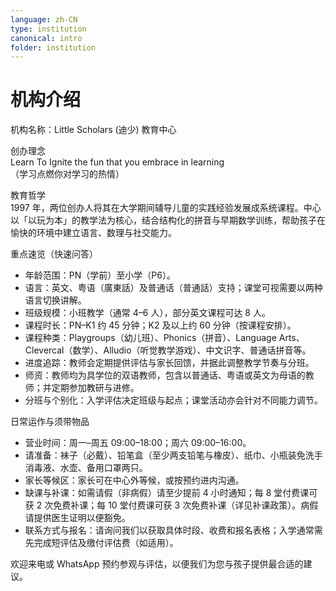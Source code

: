```yaml
---
language: zh-CN
type: institution
canonical: intro
folder: institution
---
```

# 机构介绍

机构名称：Little Scholars (迪少) 教育中心

创办理念  
Learn To Ignite the fun that you embrace in learning  
（学习点燃你对学习的热情）

教育哲学  
1997 年，两位创办人将其在大学期间辅导儿童的实践经验发展成系统课程。中心以「以玩为本」的教学法为核心，结合结构化的拼音与早期数学训练，帮助孩子在愉快的环境中建立语言、数理与社交能力。

重点速览（快速问答）
- 年龄范围：PN（学前）至小学（P6）。  
- 语言：英文、粤语（廣東話）及普通话（普通話）支持；课堂可视需要以两种语言切换讲解。  
- 班级规模：小班教学（通常 4–6 人），部分英文课程可达 8 人。  
- 课程时长：PN–K1 约 45 分钟；K2 及以上约 60 分钟（按课程安排）。  
- 课程种类：Playgroups（幼儿班）、Phonics（拼音）、Language Arts、Clevercal（数学）、Alludio（听觉教学游戏）、中文识字、普通话拼音等。  
- 进度追踪：教师会定期提供评估与家长回馈，并据此调整教学节奏与分班。  
- 师资：教师均为具学位的双语教师，包含以普通话、粤语或英文为母语的教师；并定期参加教研与进修。  
- 分班与个别化：入学评估决定班级与起点；课堂活动亦会针对不同能力调节。

日常运作与须带物品
- 营业时间：周一–周五 09:00–18:00；周六 09:00–16:00。  
- 请准备：袜子（必戴）、铅笔盒（至少两支铅笔与橡皮）、纸巾、小瓶装免洗手消毒液、水壶、备用口罩两只。  
- 家长等候区：家长可在中心外等候，或按预约进内沟通。  
- 缺课与补课：如需请假（非病假）请至少提前 4 小时通知；每 8 堂付费课可获 2 次免费补课；每 10 堂付费课可获 3 次免费补课（详见补课政策）。病假请提供医生证明以便豁免。  
- 联系方式与报名：请询问我们以获取具体时段、收费和报名表格；入学通常需先完成短评估及缴付评估费（如适用）。

欢迎来电或 WhatsApp 预约参观与评估，以便我们为您与孩子提供最合适的建议。